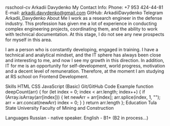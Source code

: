 rsschool-cv
Arkadii Davydenko
My Contact Info:
Phone: +7 953 424-44-81
E-mail: arkadii.davydenko@gmail.com
GitHub: ArkadiiDavydenko
Telegram Arkadii_Davydenko
About Me
I work as a research engineer in the defense industry. This profession has given me a lot of experience in conducting complex engineering projects, coordinating them, and the ability to work with technical documentation. At this stage, I do not see any new prospects for myself in this area.

I am a person who is constantly developing, engaged in training. I have a technical and analytical mindset, and the IT sphere has always been close and interesting to me, and now I see my growth in this direction. In addition, IT for me is an opportunity for self-development, world progress, motivation and a decent level of remuneration. Therefore, at the moment I am studying at RS school on Frontend Development.

Skills
HTML
CSS
JavaScript (Basic)
Git/GitHub
Code Example
function deepCount(arr) {
  for (let index = 0; index < arr.length; index++) {
    if (Array.isArray(arr[index])) {
      let newArr = arr[index];
      arr.splice(index, 1, "");
      arr = arr.concat(newArr)
      index = 0;
    }
  }
return arr.length
};
Education
Tula State University
Faculty of Mining and Construction

Languages
Russian - native speaker.
English - B1+ (B2 in process…)
